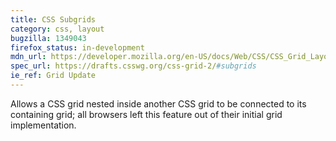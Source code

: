 ```yaml
---
title: CSS Subgrids
category: css, layout
bugzilla: 1349043
firefox_status: in-development
mdn_url: https://developer.mozilla.org/en-US/docs/Web/CSS/CSS_Grid_Layout
spec_url: https://drafts.csswg.org/css-grid-2/#subgrids
ie_ref: Grid Update
---
```


Allows a CSS grid nested inside another CSS grid to be connected to its containing grid; all browsers left this feature out of their initial grid implementation.
